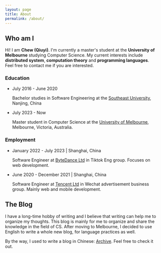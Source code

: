 ```yaml
---
layout: page
title: About
permalink: /about/
---
```


## Who am I

Hi! I am **Chew (Qiuyi)**. I'm currently a master's student at the **University of Melbourne** studying Computer Science. My current interests include **distributed system**, **computation theory** and **programming languages**. Feel free to contact me if you are interested. 

### Education

- July 2016 - June 2020  

  Bachelor studies in Software Engineering at the [Southeast University], Nanjing, China 

- July 2023 - Now

  Master student in Computer Science at the [University of Melbourne], Melbourne, Victoria, Australia.

[Southeast University]:https://www.seu.edu.cn/english/
[University of Melbourne]:https://www.unimelb.edu.au/

### Employment

- January 2022 - July 2023 | Shanghai, China

  Software Engineer at [ByteDance Ltd] in Tiktok Eng group. Focuses on web development. 

- June 2020 - December 2021 | Shanghai, China
 
  Software Engineer at [Tencent Ltd] in Wechat advertisement business group. Mainly web and mobile development.

[Tencent Ltd]: https://www.tencent.com/en-us/
[ByteDance Ltd]:https://www.bytedance.com/en/

## The Blog

I have a long-time hobby of writing and I believe that writing can help me to organize my thoughts. This blog is mainly for me to organize and share the knowledge in the field of CS. After moving to Melbourne, I decided to use English to write a whole new blog, for language practices as well. 

By the way, I used to write a blog in Chinese: [Archive](Archive). Feel free to check it out.

[Archive]: https://excitedspider.github.io/archive.excitedspider.github.io/